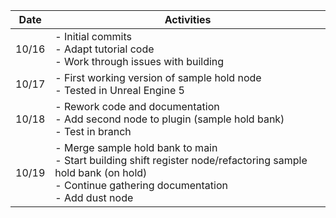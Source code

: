 | Date   | Activities                                                          |
|--------|---------------------------------------------------------------------|
| 10/16  | - Initial commits<br>- Adapt tutorial code<br>- Work through issues with building |
| 10/17  | - First working version of sample hold node<br>- Tested in Unreal Engine 5 |
| 10/18  | - Rework code and documentation<br>- Add second node to plugin (sample hold bank)<br>- Test in branch |
| 10/19  | - Merge sample hold bank to main<br>- Start building shift register node/refactoring sample hold bank (on hold)<br>- Continue gathering documentation<br>- Add dust node |